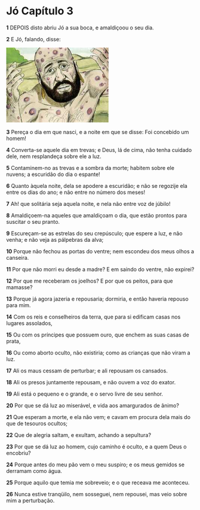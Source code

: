 # Jó Capítulo 3

**1** 	DEPOIS disto abriu Jó a sua boca, e amaldiçoou o seu dia.

**2** 	E Jó, falando, disse:

![](../Images/SweetPublishing/18-3-1.jpg) 

**3** 	Pereça o dia em que nasci, e a noite em que se disse: Foi concebido um homem!

**4** 	Converta-se aquele dia em trevas; e Deus, lá de cima, não tenha cuidado dele, nem resplandeça sobre ele a luz.

**5** 	Contaminem-no as trevas e a sombra da morte; habitem sobre ele nuvens; a escuridão do dia o espante!

**6** 	Quanto àquela noite, dela se apodere a escuridão; e não se regozije ela entre os dias do ano; e não entre no número dos meses!

**7** 	Ah! que solitária seja aquela noite, e nela não entre voz de júbilo!

**8** 	Amaldiçoem-na aqueles que amaldiçoam o dia, que estão prontos para suscitar o seu pranto.

**9** 	Escureçam-se as estrelas do seu crepúsculo; que espere a luz, e não venha; e não veja as pálpebras da alva;

**10** 	Porque não fechou as portas do ventre; nem escondeu dos meus olhos a canseira.

**11** 	Por que não morri eu desde a madre? E em saindo do ventre, não expirei?

**12** 	Por que me receberam os joelhos? E por que os peitos, para que mamasse?

**13** 	Porque já agora jazeria e repousaria; dormiria, e então haveria repouso para mim.

**14** 	Com os reis e conselheiros da terra, que para si edificam casas nos lugares assolados,

**15** 	Ou com os príncipes que possuem ouro, que enchem as suas casas de prata,

**16** 	Ou como aborto oculto, não existiria; como as crianças que não viram a luz.

**17** 	Ali os maus cessam de perturbar; e ali repousam os cansados.

**18** 	Ali os presos juntamente repousam, e não ouvem a voz do exator.

**19** 	Ali está o pequeno e o grande, e o servo livre de seu senhor.

**20** 	Por que se dá luz ao miserável, e vida aos amargurados de ânimo?

**21** 	Que esperam a morte, e ela não vem; e cavam em procura dela mais do que de tesouros ocultos;

**22** 	Que de alegria saltam, e exultam, achando a sepultura?

**23** 	Por que se dá luz ao homem, cujo caminho é oculto, e a quem Deus o encobriu?

**24** 	Porque antes do meu pão vem o meu suspiro; e os meus gemidos se derramam como água.

**25** 	Porque aquilo que temia me sobreveio; e o que receava me aconteceu.

**26** 	Nunca estive tranqüilo, nem sosseguei, nem repousei, mas veio sobre mim a perturbação.

